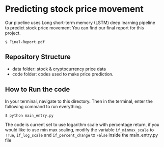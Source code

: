 # Predicting stock price movement
Our pipeline uses Long short-term memory (LSTM) deep learning pipeline to predict stock price movement
You can find our final report for this project.
```
$ Final-Report.pdf
```

## Repository Structure
* data folder: stock & cryptocurrency price data
* code folder: codes used to make price prediction. 

## How to Run the code
In your terminal, navigate to this directory.
Then in the terminal, enter the following command to run everything.
```
$ python main_entry.py
```

The code is current set to use logarithm scale with percentage return, if you would like to 
use min max scaling, modify the variable ``` if_minmax_scale ``` to ``` True ```, 
``` if_log_scale ``` and ``` if_percent_change ``` to ``` False ``` inside the main_entry.py file
